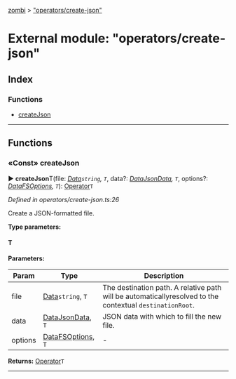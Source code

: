 [zombi](../README.md) > ["operators/create-json"](../modules/_operators_create_json_.md)



# External module: "operators/create-json"

## Index

### Functions

* [createJson](_operators_create_json_.md#createjson)



---
## Functions
<a id="createjson"></a>

### «Const» createJson

► **createJson**T(file: *[Data](_types_index_.md#data)`string`, `T`*, data?: *[Data](_types_index_.md#data)[JsonData](../interfaces/_types_index_.jsondata.md), `T`*, options?: *[Data](_types_index_.md#data)[FSOptions](../interfaces/_util_fs_.fsoptions.md), `T`*): [Operator](../interfaces/_types_index_.operator.md)`T`



*Defined in operators/create-json.ts:26*



Create a JSON-formatted file.


**Type parameters:**

#### T 
**Parameters:**

| Param | Type | Description |
| ------ | ------ | ------ |
| file | [Data](_types_index_.md#data)`string`, `T`   |  The destination path. A relative path will be automaticallyresolved to the contextual `destinationRoot`. |
| data | [Data](_types_index_.md#data)[JsonData](../interfaces/_types_index_.jsondata.md), `T`   |  JSON data with which to fill the new file. |
| options | [Data](_types_index_.md#data)[FSOptions](../interfaces/_util_fs_.fsoptions.md), `T`   |  - |





**Returns:** [Operator](../interfaces/_types_index_.operator.md)`T`





___


